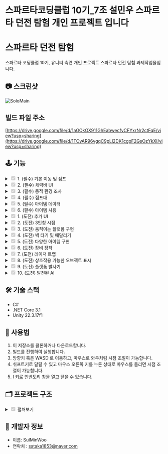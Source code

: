 # 스파르타코딩클럽 10기_7조 설민우 스파르타 던전 탐험 개인 프로젝트 입니다

# 스파르타 던전 탐험

스파르타 코딩클럽 10기, 유니티 숙련 개인 프로젝트 스파르타 던전 탐험 과제작업물입니다.

## 📷 스크린샷

![SoloMain](https://github.com/user-attachments/assets/6d2dde4d-55b8-4b9d-9919-0e4ea65fd58c)

## 빌드 파일 주소
[https://drive.google.com/file/d/1aGOkOX911GhEabwecfvCFYxrNr2ctFqE/view?usp=sharing](https://drive.google.com/file/d/1TOyAR96vgqC9pLl2DK1cgoF2GsOzYkXI/view?usp=sharing)

## 🕹️ 기능
<details>
<summary><input type="checkbox" checked disabled> 1. (필수) 기본 이동 및 점프 </summary>

![Moving](https://github.com/user-attachments/assets/a1779a11-3bff-49aa-ba34-5017e79f2263)

![image](https://github.com/user-attachments/assets/57f05127-dcec-4096-963a-26396cfc654f)

- 유니티의 인풋시스템을 이용하여 기본적인 이동과 점프를 구현했습니다.
- 마리오에서의 점프처럼 스페이스바를 누르고 있는 시간을 통해 약점프, 강 점프를 구현했습니다.

</details>

<details>
<summary><input type="checkbox" checked disabled> 2. (필수) 체력바 UI </summary>

![Hp](https://github.com/user-attachments/assets/b245d1f3-16f6-47c0-95a5-30a88c347823)

```
using UnityEngine.UI;

public class UI_HpBar : UI_Scene
{
    private PlayerStatHandler _stathandler;

    enum Images
    {
        EmptyBar,
        HpBar,
    }
 
    public override void Init()
    {
        base.Init();
        _stathandler = PlayerManager.Instance.StatHandler;
        _stathandler.OnHealthChanged += UpdateHealthBar;
        _stathandler.OnMaxHealthChanged += UpdateMaxHealthBar;

        Bind<Image>(typeof(Images));
        UpdateHealthBar(_stathandler.Health);
        UpdateMaxHealthBar(_stathandler.MaxHealth);
    }


    void OnDisable()
    {
        _stathandler.OnHealthChanged -= UpdateHealthBar;
        _stathandler.OnMaxHealthChanged -= UpdateMaxHealthBar;
    }

    void UpdateHealthBar(float current)
    {
        var image = Get<Image>((int)Images.HpBar);
        if (image != null)
            image.fillAmount = (float)current / _stathandler.limitHealth;
    }
    void UpdateMaxHealthBar(float current)
    {
        var image = Get<Image>((int)Images.EmptyBar);
        if (image != null)
            image.fillAmount = (float)current / _stathandler.limitHealth;
    }
}

```
- 체력바는 이전처럼 StatHandler를 만들고 이를 옵버패턴을 이용해서 연결하여 UI에 자동으로 반영되도록 했습니다.

</details>

<details>
<summary><input type="checkbox" checked disabled> 3. (필수) 동적 환경 조사 </summary>

![dp](https://github.com/user-attachments/assets/72ae136f-c4ae-437a-9cf2-e18926245f2f)

```
using System;
using UnityEngine;
public class PlayerInteractController : MonoBehaviour
{
    public event Action<ItemObject> OnInteractionChanged;
    public event Action<ItemData> OnAddItem;

    [Header("Info")]
    [SerializeField] private float _checkRate = 0.05f;
    private float _lastCheckTime;
    [SerializeField] private float _maxCheckDistance;
    [SerializeField] private LayerMask _layerMask;

    public GameObject curInteractGameObject;
    private ItemObject curItem;
    private Camera _camera;

    void Start()
    {
        _camera = Camera.main;
    }

    private void Update()
    {
        Interaction();
    }

    void Interaction()
    {
        if (Time.time - _lastCheckTime > _checkRate)
        {
            _lastCheckTime = Time.time;

            if (_camera == null)
                _camera = Camera.main;

            Vector3 flatForward = _camera.transform.forward;
            flatForward.y = 0f;
            flatForward.Normalize();

            Vector3 boxHalfExtents = new Vector3(0.5f, 0.5f, _maxCheckDistance / 2f);
            Quaternion rotation = Quaternion.LookRotation(flatForward);

            Vector3 origin = transform.position - flatForward * (_maxCheckDistance / 2f);

            if (Physics.BoxCast(origin, boxHalfExtents, flatForward,
                out RaycastHit hit, rotation, _maxCheckDistance, _layerMask))
            {
                if (hit.collider.gameObject != curInteractGameObject)
                {
                    curInteractGameObject = hit.collider.gameObject;
                    curItem = hit.collider.GetComponent<ItemObject>();
                    OnInteractionChanged?.Invoke(curItem);
                }
            }
            else
            {
                if (curInteractGameObject != null)
                {
                    curInteractGameObject = null;
                    curItem = null;
                    OnInteractionChanged?.Invoke(null);
                }
            }
        }
    }

    public void OnInteract()
    {
        if(curItem != null)
            OnAddItem.Invoke(curItem.Data);
    }
}

```
- 동적 환경조사의 경우, 강의와는 다르게 3인칭 시점에서 움직이기 때문에 플레이어가 바라보는 카메라의 방향을 전면으로 했습니다.
- 이를 기준으로 BoxCast를 통해 앞에 존재하는 충돌체를 감지해 UI에 보여주도록 옵저버 패턴을 통해 작업했습니다.

</details>

<details>
<summary><input type="checkbox" checked disabled> 4. (필수) 점프대 </summary>

![jumper](https://github.com/user-attachments/assets/cfbd42f6-8615-4c06-8ce8-13eae5dd8944)


```
using UnityEngine;

public class JumpPlatform : MonoBehaviour
{
    [Header("Info")]
    [SerializeField] private float _jumpForce;
    private float _yPivot;
    private float _extra = 0.1f;

    private void Start()
    {
        _yPivot = transform.position.y + transform.localScale.y / 2;
    }

    private void OnCollisionEnter(Collision collision)
    {
        if (collision.transform.CompareTag("Player"))
        {
            float playerPivot = collision.transform.position.y + collision.transform.localScale.y / 2;
            if (playerPivot + _extra > _yPivot)
            {
                var rb = collision.transform.GetComponent<Rigidbody>();
                if (rb != null)
                    rb.AddForce(Vector3.up * _jumpForce, ForceMode.Impulse);
            }
        }
    }
}

```
- 점프대는 점프의 기능을 OnCollison했을때 강제로 부여하는 형식으로 구현했습니다.
- 대신 점프대의 옆면에 부딪혔을 때를 예외로 해주기 위해서 점프대 윗면의 높이보다 충돌체(플레이어)의 위치가 높았을때에만 점프하도록 했습니다.

</details>

<details>
<summary><input type="checkbox" checked disabled> 5. (필수) 아이템 데이터 </summary>

![image](https://github.com/user-attachments/assets/47592f0d-2f85-4b47-a3c8-cb2b549d5bef)

```
using UnityEngine;

public enum ItemType
{
    Resource,
    Equipable,
    Consumable
}
public enum ConsumableType
{
    Health,
}
public enum BuffType
{
    Speed,
}
[System.Serializable]
public class ItemDataConsumable
{
    public ConsumableType Type;
    public float Value;
}
[System.Serializable]
public class ItemDataBuff
{
    public BuffType Type;
    public float Time;
    public float Value;
}
[System.Serializable]
public class ItemDataEquip
{
    public BuffType Type;
    public float Value;
}

[CreateAssetMenu(fileName = "Item", menuName = "New Item")]
public class ItemData : ScriptableObject
{
    [Header("Info")]
    public string DisplayName;
    public string Descrition;
    public ItemType Type;
    public Sprite Icon;
    public GameObject DropPrefab;

    [Header("Stacking")]
    public int MaxStackAmount;

    [Header("Consumable")]
    public ItemDataConsumable[] consumables;

    [Header("Buff")]
    public ItemDataBuff[] buffs;

    [Header("Equip")]
    public ItemDataEquip[] equips;
}

```

- 강의 내용과 거의 일치하게 스크립터블 오브젝트를 이용해서 아이템 데이터를 구성했습니다.
  

</details>

<details>
<summary><input type="checkbox" checked disabled> 6. (필수) 아이템 사용 </summary>

![Item](https://github.com/user-attachments/assets/831eb3be-1d4e-4d44-b64b-1ddcfc0749f3)

```
void ConsumItem()
 {
     if(_curItemData != null && _curItemData.Type == ItemType.Consumable)
     {
         var slot = itemSlots[_curIndex];
         var cunsumData = slot.Item.consumables;
         var buffData = slot.Item.buffs;

         foreach(var value in cunsumData)
         {
             switch (value.Type)
             {
                 case ConsumableType.Health:
                     _statHandler.Health += value.Value;
                     break;
             }
         }
         foreach (var value in buffData)
         {
             switch (value.Type)
             {
                 case BuffType.Speed:
                     _buffs.ApplyBuff(value.Type, value.Value, value.Time);
                     break;
             }
         }

         if (slot.Stack == 1)
         {
             slot.ResetSlot();
             ResetDetail();
         }
         else
         {
             slot.Stack -= 1;
             slot.UpdateTMP();
         }
     }
 }
```
- 인벤토리의 경우 나름 중요하다고 생각해 강의를 참고하지 않고 직접 제작했습니다.
- 최대한 의존성을 줄이기 위해서 노력하고 예외처리에 신경을 썼습니다.

</details>

<details>
<summary><input type="checkbox" checked disabled> 1. (도전) 추가 UI </summary>

![Stemina](https://github.com/user-attachments/assets/facb2ea6-5274-42aa-aa41-ab53597ccd07)

```
 using UnityEngine.UI;
public class UI_Stemina : UI_Scene
{
    private PlayerStatHandler _stathandler;
    enum Images
    {
        EmptyBar,
        SteminaBar,
    }

    public override void Init()
    {
        base.Init();
        _stathandler = PlayerManager.Instance.StatHandler;
        _stathandler.OnSteminaChanged += UpdateSteminaBar;
        _stathandler.OnMaxSteminaChanged += UpdateMaxSteminaBar;

        Bind<Image>(typeof(Images));
        UpdateSteminaBar(_stathandler.Stemina);
        UpdateMaxSteminaBar(_stathandler.MaxStemina);
    }

    void OnDisable()
    {
        _stathandler.OnSteminaChanged -= UpdateSteminaBar;
        _stathandler.OnMaxSteminaChanged -= UpdateMaxSteminaBar;
    }

    void UpdateSteminaBar(float current)
    {
        var image = Get<Image>((int)Images.SteminaBar);
        if (image != null)
            image.fillAmount = (float)current / _stathandler.limitStemina;
    }
    void UpdateMaxSteminaBar(float current)
    {
        var image = Get<Image>((int)Images.EmptyBar);
        if (image != null)
            image.fillAmount = (float)current / _stathandler.limitStemina;
    }

}

```

- 달리기를 사용하면 스태미너가 감소하고, 스태미너가 0이되면 달리기가 자동으로 멈추도록 설정했습니다.
- 이 반영은 옵저버 패턴을 이용하여 구현했습니다.

</details>

</details>

<details>
<summary><input type="checkbox" checked disabled> 2. (도전) 3인칭 시점 </summary>

![Camera](https://github.com/user-attachments/assets/75cbdc0c-3b8b-4b0e-9f42-b37a0a900e06)

```
using UnityEngine;
using UnityEngine.InputSystem;

public class CameraController : MonoBehaviour
{
    [Header("Target")]
    [SerializeField] private Transform _player;

    [Header("Settings")]
    [SerializeField] private float _zoomSpeed = 2f;
    [SerializeField] private float _rotationSpeed = 100f;
    [SerializeField] private float _minZoom = 2f;
    [SerializeField] private float _maxZoom = 2f;

    private float _zoomDistance = 10f;
    private float _yaw = 0f; // 좌우 회전각
    private float _pitch = 20f; // 상하 회전각

    // 카메라 각 입력
    private Vector2 _lookInput = Vector2.zero;
    private bool _isRightMousePressed = false;

    // 3인칭 각도 조절
    public void OnLook(InputValue input)
    {
        if (_isRightMousePressed)
        {
            _lookInput = input.Get<Vector2>();

            _yaw += _lookInput.x * _rotationSpeed * Time.deltaTime;
            _pitch -= _lookInput.y * _rotationSpeed * Time.deltaTime;
            _pitch = Mathf.Clamp(_pitch, 5f, 80f); // 각도 제한
        }
    }

    // 3인칭 줌 기능
    public void OnZoom(InputValue input)
    {
        float scroll = input.Get<float>();
        scroll /= 120f; // 축 값 Nomalize
        _zoomDistance -= scroll * _zoomSpeed; // 마우스 입력이 반대이기 때문에 - 로
        _zoomDistance = Mathf.Clamp(_zoomDistance, _minZoom, _maxZoom);

    }   

    // 3인칭 각도 조절을 위한 인풋
    public void OnRightClick(InputValue input)
    {
        _isRightMousePressed = input.isPressed;
    }
        
    private void LateUpdate()
    {
        Quaternion rotation = Quaternion.Euler(_pitch, _yaw, 0);
        Vector3 cameraOffset = rotation * new Vector3(0, 0, -_zoomDistance);

        transform.position = _player.position + cameraOffset;
        transform.LookAt(_player.position);
    }

}

```
- WoW 카메라 기능을 구현해보기 위해 휠을 통해 앞,뒤로 땡겨오고, 마우스 오른쪽 버튼을 누르고 시점을 조정하는 기능을 추가했습니다.

</details>

<details>
<summary><input type="checkbox" checked disabled> 3. (도전) 움직이는 플랫폼 구현 </summary>

![MovingPlatform](https://github.com/user-attachments/assets/37589a03-738f-46cd-9688-a3e774d9d505)

```
using System.Collections;
using UnityEngine;

public class MovePlatform : MonoBehaviour
{
    [Header("Info")]
    [SerializeField] private Transform _startPoint;
    [SerializeField] private Transform _endPoint;
    private GameObject _platform;

    [SerializeField] private float _waitTime = 1.0f;
    [SerializeField] private float _moveSpeed = 2.0f;

    private float _yPivot;
    private float _extra = 0.1f;

    private void Start()
    {
        _platform = transform.gameObject;
        _platform.transform.position = _startPoint.position;
        _yPivot = transform.position.y + _platform.transform.localScale.y / 2;


        StartCoroutine(MoveRoutine());
    }
    private IEnumerator MoveRoutine()
    {
        while (true)
        {
            // 시작에서 끝 지점으로
            yield return StartCoroutine(MoveTo(_endPoint.position));
            yield return new WaitForSeconds(_waitTime);

            // 끝에서 시작 지점으로
            yield return StartCoroutine(MoveTo(_startPoint.position));
            yield return new WaitForSeconds(_waitTime);
        }
    }

    // 원하는 방향으로 이동
    private IEnumerator MoveTo(Vector3 target)
    {
        while (Vector3.Distance(_platform.transform.position, target) > 0.01f)
        {
            _platform.transform.position =
                Vector3.MoveTowards(_platform.transform.position,target,_moveSpeed * Time.deltaTime);
            yield return null;
        }

        _platform.transform.position = target;
    }

    // 플레이어가 올라탈시, 같이 움직이게 하기 위한 부모 설정
    private void OnCollisionEnter(Collision collision)
    {
        if (collision.transform.CompareTag("Player"))
        {
            float playerPivot = collision.transform.position.y + collision.transform.localScale.y / 2;
            if (playerPivot + _extra > _yPivot)
            {
                collision.transform.SetParent(_platform.transform, true);
            }
        }
    }

    private void OnCollisionExit(Collision collision)
    {
        if (collision.transform.CompareTag("Player"))
        {
            collision.transform.SetParent(null);
        }
    }

}

```
- 움직이는 플랫폼을 만들되, 위에 그냥 플레이어가 올라가면 떨어져버리는 문제가 있었습니다
- 플랫폼 위에 올라서면 플레이어가 플랫폼의 자식 오브젝트로 들어가도록 했습니다
- 문제!! << 플랫폼 자체에 올리니, 플랫폼의 스케일에 따라 플레이어의 스케일이 영향을 받는 문제가 있었습니다.
- 콜라이더와 메쉬를 분리하여 해당 문제를 해결했습니다(부모가 될 녀석은 무조건 1,1,1 스케일로)

</details>

<details>
<summary><input type="checkbox" checked disabled> 4. (도전) 벽 타기 및 매달리기 </summary>

![ezgif-63d1543f15a4ff](https://github.com/user-attachments/assets/27f94e9e-39d0-4e94-bc49-d1433f7cd631)

```
  public void OnJump(InputValue input)
  {
      if (_isClimbing && input.isPressed)
      {
          _isOnLadder = false;
          _isClimbing = false;
          _rigidbody.useGravity = true;

          //벽점프
          if (_isWallJumpalbe)
          {
              _isWallJumpalbe = false;
              SetAvailableMove(false);
              Vector3 jumpDir = (-_ladderForward.normalized + Vector3.up).normalized;
              _rigidbody.velocity = Vector3.zero; // 기존 속도 초기화
              _rigidbody.AddForce(jumpDir * wallJumpForce, ForceMode.Impulse);
              StartCoroutine(EnableMoveAfterDelay(0.5f));
          }
 
          return;
      }

      if (input.isPressed && _availableMove)
      {
          if (_groundChecker.CheckGrounded(_groundLayerMask,_groundPivot))
          {
              _rigidbody.velocity = new Vector3(_rigidbody.velocity.x, 0, _rigidbody.velocity.z); // Y속도 초기화
              _rigidbody.AddForce(Vector3.up * _initialJumpForce, ForceMode.Impulse);
              _isJumping = true;
              _jumpTimer = 0f;
          }
      }
      else
      {
          _isJumping = false;
      }
  }
```
- 사다리 타기 기능 및 마리오식 벽점프 기능을 추가했습니다.
- 사다리 타기는 사다리에 닿으면 입력값을 y축으로 넣도록 했습니다.
- 벽 점프는 벽의 반대방향으로 대각선 윗 방향으로 리지드바디 임펄스로 힘을 가합니다.

</details>

<details>
<summary><input type="checkbox" checked disabled> 5. (도전) 다양한 아이템 구현 </summary>

![image](https://github.com/user-attachments/assets/368eb7ec-4904-450d-b112-51971c65a842)

![image](https://github.com/user-attachments/assets/b308750b-d2a8-4c36-9861-c21ca23ebf04)


- 섭취 가능 아이템을 생성하고, 채력 증가, 이동속도 증가등의 아이템을 추가했습니다.
- 아이템 데이터는 스크립터블 오브젝트로 구현했습니다.

</details>

<details>
<summary><input type="checkbox" checked disabled> 6. (도전) 장비 장착 </summary>

![ezgif-6a69d376d81fe5](https://github.com/user-attachments/assets/03a7abeb-1f3b-48e7-8b33-690833a54377)

```
    void EquipItem()
    {
        if (_curItemData != null && _curItemData.Type == ItemType.Equipable)
        {
            var slot = itemSlots[_curIndex];
            var equipData = slot.Item.equips;

            foreach (var value in equipData)
            {
                switch (value.Type)
                {
                    case BuffType.Speed:
                        _statHandler.AddSpeedModifier(value.Value);
                        break;
                }
            }
            slot.UpdateEquiped(true);
            slot.isEquiped = !slot.isEquiped;
            _unequipBtn.gameObject.SetActive(true);
            _equipBtn.gameObject.SetActive(false);
        }
    }
    void UnequipItem()
    {
        if (_curItemData != null && _curItemData.Type == ItemType.Equipable)
        {
            var slot = itemSlots[_curIndex];
            var equipData = slot.Item.equips;

            foreach (var value in equipData)
            {
                switch (value.Type)
                {
                    case BuffType.Speed:
                        _statHandler.RemoveSpeedModifier(value.Value);
                        break;
                }
            }
            slot.UpdateEquiped(false);
            slot.isEquiped = !slot.isEquiped;
            _unequipBtn.gameObject.SetActive(false);
            _equipBtn.gameObject.SetActive(true);
        }
    }
```
- 섭취 아이템과 마찬가지로 장착 할 수 있는 아이템도 생성했습니다.
- 장착시 E 표시가 나옵니다.
- 지금은 이동속도 증가만 가능합니다.

</details>

<details>
<summary><input type="checkbox" checked disabled> 7. (도전) 레이저 트랩 </summary>

![Lazor](https://github.com/user-attachments/assets/43055838-4bcc-4210-857b-0cf95ca0c08f)

```
using UnityEngine;

public class Obstruction : MonoBehaviour
{
    [Header("Info")]
    [SerializeField] float _damage = 10f;

    private void OnTriggerEnter(Collider other)
    {
        if (other.transform.CompareTag("Player"))
        {

           var _statHandler = other.GetComponent<PlayerStatHandler>();
            _statHandler.Health -= _damage;
    
        }
    }
}

```
- 평소에는 가만히 있다가 Ray에 닿으면 이동하는 레이저 트랩을 생성했습니다.
- 닿게 되면 체력이 감소합니다.

</details>

<details>
<summary><input type="checkbox" checked disabled> 8. (도전) 상호작용 가능한 오브젝트 표시 </summary>

![Interact](https://github.com/user-attachments/assets/383fada0-5edb-4afb-bac1-77ad4f1e3374)


```
using TMPro;
using UnityEngine;
using UnityEngine.UI;

public class UI_Hover : UI_Scene
{
    private Camera mainCamera;
    [SerializeField] private GameObject hoverUI;
    private TextMeshProUGUI hoverTxt;
    [SerializeField] private LayerMask interactableLayer;
    enum Texts
    {
        Txt,
    }

    public override void Init()
    {
        hoverUI.SetActive(true);

        Bind<TextMeshProUGUI>(typeof(Texts));
        hoverTxt = Get<TextMeshProUGUI>((int)Texts.Txt);
        mainCamera = Camera.main;

        hoverUI.SetActive(false);
    }

    private void Update()
    {
        Ray ray = mainCamera.ScreenPointToRay(Input.mousePosition);

        if (Physics.Raycast(ray, out RaycastHit hit, 100f, interactableLayer))
        {
            // 마우스 근처에 UI 표시
            hoverUI.SetActive(true);
            hit.transform.TryGetComponent<ItemObject>(out ItemObject item);
            hoverTxt.text = item.Data.DisplayName;

            Vector2 screenPos = Input.mousePosition;
            hoverUI.transform.position = screenPos + new Vector2(20f, -20f); // 마우스 옆에 띄움
        }
        else
        {
            hoverUI.SetActive(false);
        }
    }
}
```
- 상호작용 가능한 물체에 마우스가 가까이 가면 UI가 출력됩니다.

</details>

<details>
<summary><input type="checkbox" checked disabled> 9. (도전) 플랫폼 발사기 </summary>

![Shotter](https://github.com/user-attachments/assets/19ed1011-c2a7-439b-85a2-46dad21739fc)


```
using UnityEngine;

public class JumpPlatform : MonoBehaviour
{
    [Header("Info")]
    [SerializeField] private float _jumpForce;
    private float _yPivot;
    private float _extra = 0.1f;

    private void Start()
    {
        _yPivot = transform.position.y + transform.localScale.y / 2;
    }

    private void OnCollisionEnter(Collision collision)
    {
        if (collision.transform.CompareTag("Player"))
        {
            float playerPivot = collision.transform.position.y + collision.transform.localScale.y / 2;
            if (playerPivot + _extra > _yPivot)
            {
                var rb = collision.transform.GetComponent<Rigidbody>();
                if (rb != null)
                    rb.AddForce(Vector3.up * _jumpForce, ForceMode.Impulse);
            }
        }
    }
}

```
- 360 도 돌아가며 그 방향으로 플레이어를 발사시켜주는 마리오 대포식 장치입니다.

</details>

<details>
<summary><input type="checkbox" checked disabled> 10. (도전) 발전된 AI </summary>

![image](https://github.com/user-attachments/assets/f81ea347-f9aa-4359-8e51-73caf822e21e)

![Ai](https://github.com/user-attachments/assets/4156a49f-108f-49db-94b4-4936ec5f1b55)

```
using System.Collections;
using UnityEngine;
using UnityEngine.AI;

public class TestEnemy :MonoBehaviour
{
    [Header("AI")]
    private NavMeshAgent _agent;
    private Transform _player;
    private PlayerStatHandler _statHandler;
    [SerializeField] private float _updateRate = 0.2f; // 네비메쉬 갱신

    [Header("Attack")]
    [SerializeField] private float _detectionRadius = 5f;
    [SerializeField] private float _attackCooldown = 2f;
    [SerializeField] private float _damge = 10f;
    [SerializeField] private LayerMask _targetLayer;     

    private float attackTimer = 0f;
    private void Awake()
    {
        _agent = GetComponent<NavMeshAgent>();
        _player = PlayerManager.Instance.transform;
        _statHandler = _player.GetComponent<PlayerStatHandler>();
    }
    private void Start()
    {
        StartCoroutine(UpdateDestination());
    }
    void Update()
    {
        // 공격 코드
        attackTimer -= Time.deltaTime;

        Collider[] hits = Physics.OverlapSphere(transform.position, _detectionRadius, _targetLayer);

        if (hits.Length > 0)
        {

            if (attackTimer <= 0f)
            {
                _statHandler.Health -= _damge;
                attackTimer = _attackCooldown;
            }
        }
    }

    // 경로 재탐색 코루틴
    IEnumerator UpdateDestination()
    {
        while (true)
        {
            if (_player != null)
                _agent.SetDestination(_player.position);

            yield return new WaitForSeconds(_updateRate);
        }
    }

    void OnDrawGizmosSelected()
    {
        // 에디터에서 감지 범위 시각화
        Gizmos.color = Color.red;
        Gizmos.DrawWireSphere(transform.position, _detectionRadius);
    }
}

```
- 변경된 네비메쉬를 사용했습니다.
- 가중치를 설정해 아랫쪽 다리를 통했을때는 윗쪽 다리를 이용하는 것이 더 빠르다고 판단합니다.
- 네비링크를 이용해서 절벽에서도 떨어져서 추격합니다.

</details>

## 🛠️ 기술 스택

- C#
- .NET Core 3.1
- Unity 22.3.17f1

## 🧙 사용법

1. 이 저장소를 클론하거나 다운로드합니다.
2. 빌드를 진행하여 실행합니다.
3. 방향키 혹은 WASD 로 이동하고, 마우스로 와우처럼 시점 조절이 가능합니다.
4. 쉬프트키로 달릴 수 있고 마우스 오른쪽 키를 누른 상태로 마우스를 돌리면 시점 조절이 가능합니다.
5. I 키로 인벤토리 창을 열고 닫을 수 있습니다.
   
## 🗂️ 프로젝트 구조
<details>
<summary><input type="checkbox" checked disabled> 펼쳐보기 </summary>

```
├── Camera
│ ├── CameraAspectFixer.cs
│ └── CameraController.cs
│
├── Enemy
│ └── TestEnemy.cs
│
├── Item
│ ├── ItemData.cs
│ ├── ItemObject.cs
│ └── ItemSlot.cs
│
├── Manager
│ └── UIManager.cs
│
├── Map
│ ├── JumpPlatform.cs
│ ├── LaunchPlatform.cs
│ ├── MovePlatform.cs
│ ├── Obstruction.cs
│ └── PlayerChecker.cs
│
├── Player
│ ├── BuffController.cs
│ ├── GroundChecker.cs
│ ├── PlayerController.cs
│ ├── PlayerInteractController.cs
│ ├── PlayerManager.cs
│ ├── PlayerStatHandler.cs
│ └── ResourcesController.cs
│
├── UI
│ ├── Popup
│ │ ├── UI_Inventory.cs
│ │ └── UI_Popup.cs
│ │
│ ├── Scene
│ │ ├── UI_Hover.cs
│ │ ├── UI_HpBar.cs
│ │ ├── UI_Interaction.cs
│ │ ├── UI_Scene.cs
│ │ └── UI_Stamina.cs
│ │
│ └── UI_Base.cs
│
├── Utils
│ ├── Define.cs
│ └── Utils.cs
```
</details>


## 🙋 개발자 정보

- 이름: SulMinWoo
- 연락처 : sataka1853@naver.com
